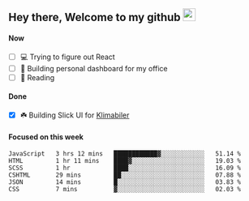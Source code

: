 ## Hey there, Welcome to my github <img src="https://media.giphy.com/media/hvRJCLFzcasrR4ia7z/giphy.gif" width="25px">

#### Now
- [ ] 💻 Trying to figure out React
- [ ] 🚀 Building personal dashboard for my office
- [ ] 📕 Reading

#### Done
- [x] ☘️ Building Slick UI for [Klimabiler](https://klimabiler.dk)
 
 #### Focused on this week
<!--START_SECTION:waka-->

```text
JavaScript   3 hrs 12 mins   ████████████▓░░░░░░░░░░░░   51.14 %
HTML         1 hr 11 mins    ████▓░░░░░░░░░░░░░░░░░░░░   19.03 %
SCSS         1 hr            ████░░░░░░░░░░░░░░░░░░░░░   16.09 %
CSHTML       29 mins         ██░░░░░░░░░░░░░░░░░░░░░░░   07.88 %
JSON         14 mins         █░░░░░░░░░░░░░░░░░░░░░░░░   03.83 %
CSS          7 mins          ▓░░░░░░░░░░░░░░░░░░░░░░░░   02.03 %
```

<!--END_SECTION:waka-->


